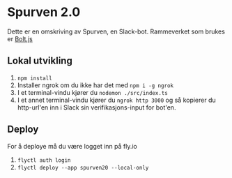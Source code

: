 # Spurven 2.0

Dette er en omskriving av Spurven, en Slack-bot.
Rammeverket som brukes er [Bolt.js](https://slack.dev/bolt-js/tutorial/getting-started)

## Lokal utvikling

1. `npm install`
2. Installer ngrok om du ikke har det med `npm i -g ngrok`
3. I et terminal-vindu kjører du `nodemon ./src/index.ts`
4. I et annet terminal-vindu kjører du `ngrok http 3000` og så kopierer du http-url'en inn i Slack sin verifikasjons-input for bot'en.

## Deploy
For å deploye må du være logget inn på fly.io

1. `flyctl auth login`
2. `flyctl deploy --app spurven20 --local-only`
